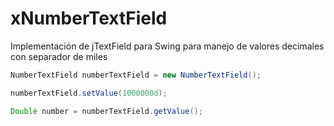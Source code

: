 
# xNumberTextField

Implementación de jTextField para Swing para manejo de valores decimales con separador de miles

```java
NumberTextField numberTextField = new NumberTextField();

numberTextField.setValue(1000000d);	

Double number = numberTextField.getValue();
```
